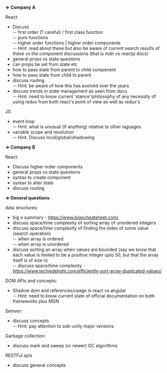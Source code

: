 **=> Company A**   

React:  
- Discuss  
-- first order (? careful) / first class function  
-- pure functions  
-- higher order functions | higher order components   
-- Hint: read about these but also be aware of current search results of these vs 
the component discussions (that is mdn vs reactjs docs)
- general props vs state questions
- can props be set from state etc
- how to pass state from parent to child component
- how to pass state from child to parent
- discuss routing  
-- Hint: be aware of how this has evolved over the years
- discuss trends in state management as seen from docs  
-- Hint: need to know current 'stance'/philosophy of any necessity of using redux 
from both react's point of view as well as redux's

JS:
- event loop  
-- Hint: what is unusual (if anything) relative to other laguages  
- variable scope and resolution  
-- Hint: Discuss local/global/shadowing

**=> Company B**     

React:  
- Discuss  higher order components
- general props vs state questions
- syntax to create component
- syntax to alter state
- discuss routing  

**=> General questions**

data structures:  
- big o summary - https://www.bigocheatsheet.com/  
- discuss space/time complexity of sorting array of  unordered integers  
- discuss space/time complexity of finding the index of some value (search operation)  
-- when array is ordered  
-- when array is unordered  
- discuss sorting an array when values are bounded (say we know that each
value is limited to be a positive integer upto 50, but that the array itself is of size n)  
-- discuss space/time complexity - https://www.techiedelight.com/efficiently-sort-array-duplicated-values/

DOM APIs and concepts:
- Shadow dom and references/usage in react vs angular  
-- Hint: need to know current state of official documentation on both frameworks plus MDN  

Semver:
- discuss concepts  
-- Hint: pay attention to sub-unity major versions

Garbage collection:
- discuss mark and sweep (or newer) GC algorithms

RESTFul apis
- discuss general concepts
